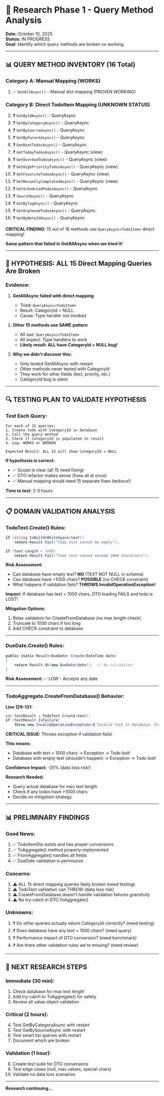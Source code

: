 # 🔬 Research Phase 1 - Query Method Analysis

**Date:** October 10, 2025  
**Status:** IN PROGRESS  
**Goal:** Identify which query methods are broken vs working

---

## 📊 **QUERY METHOD INVENTORY (16 Total)**

### **Category A: Manual Mapping** (WORKS)
1. ✅ `GetAllAsync()` - Manual dict mapping (PROVEN WORKING)

### **Category B: Direct TodoItem Mapping** (UNKNOWN STATUS)
2. ❓ `GetByIdAsync()` - QueryAsync<TodoItem>
3. ❓ `GetByCategoryAsync()` - QueryAsync<TodoItem>
4. ❓ `GetBySourceAsync()` - QueryAsync<TodoItem>
5. ❓ `GetByParentAsync()` - QueryAsync<TodoItem>
6. ❓ `GetRootTodosAsync()` - QueryAsync<TodoItem>
7. ❓ `GetTodayTodosAsync()` - QueryAsync<TodoItem> (view)
8. ❓ `GetOverdueTodosAsync()` - QueryAsync<TodoItem> (view)
9. ❓ `GetHighPriorityTodosAsync()` - QueryAsync<TodoItem> (view)
10. ❓ `GetFavoriteTodosAsync()` - QueryAsync<TodoItem> (view)
11. ❓ `GetRecentlyCompletedAsync()` - QueryAsync<TodoItem> (view)
12. ❓ `GetScheduledTodosAsync()` - QueryAsync<TodoItem>
13. ❓ `SearchAsync()` - QueryAsync<TodoItem>
14. ❓ `GetByTagAsync()` - QueryAsync<TodoItem>
15. ❓ `GetOrphanedTodosAsync()` - QueryAsync<TodoItem>
16. ❓ `GetByNoteIdAsync()` - QueryAsync<TodoItem>

**CRITICAL FINDING:** 15 out of 16 methods use `QueryAsync<TodoItem>` direct mapping!

**Same pattern that failed in GetAllAsync when we tried it!**

---

## 🚨 **HYPOTHESIS: ALL 15 Direct Mapping Queries Are Broken**

### **Evidence:**

1. **GetAllAsync failed with direct mapping**
   - Tried: `QueryAsync<TodoItem>`
   - Result: CategoryId = NULL
   - Cause: Type handler not invoked

2. **Other 15 methods use SAME pattern**
   - All use: `QueryAsync<TodoItem>`
   - All expect: Type handlers to work
   - **Likely result: ALL have CategoryId = NULL bug!**

3. **Why we didn't discover this:**
   - Only tested GetAllAsync with restart
   - Other methods never tested with CategoryId
   - They work for other fields (text, priority, etc.)
   - CategoryId bug is silent

---

## 🔍 **TESTING PLAN TO VALIDATE HYPOTHESIS**

### **Test Each Query:**

```
For each of 15 queries:
1. Create todo with CategoryId in database
2. Call the query method
3. Check if CategoryId is populated in result
4. Log: WORKS or BROKEN

Expected Result: ALL 15 will show CategoryId = NULL
```

**If hypothesis is correct:**
- ✅ Scope is clear (all 15 need fixing)
- ✅ DTO refactor makes sense (fixes all at once)
- ✅ Manual mapping would need 15 separate fixes (tedious!)

**Time to test:** 2-3 hours

---

## 📋 **DOMAIN VALIDATION ANALYSIS**

### **TodoText.Create() Rules:**

```csharp
if (string.IsNullOrWhiteSpace(text))
    return Result.Fail("Todo text cannot be empty");

if (text.Length > 1000)
    return Result.Fail("Todo text cannot exceed 1000 characters");
```

**Risk Assessment:**
- Can database have empty text? **NO** (TEXT NOT NULL in schema)
- Can database have >1000 chars? **POSSIBLE** (no CHECK constraint)
- What happens if validation fails? **THROWS InvalidOperationException!**

**Impact:** If database has text > 1000 chars, DTO loading FAILS and todo is LOST!

**Mitigation Options:**
1. Relax validation for CreateFromDatabase (no max length check)
2. Truncate to 1000 chars if too long
3. Add CHECK constraint to database

---

### **DueDate.Create() Rules:**

```csharp
public static Result<DueDate> Create(DateTime date)
{
    return Result.Ok(new DueDate(date));  // No validation!
}
```

**Risk Assessment:** ✅ LOW - Accepts any date

---

### **TodoAggregate.CreateFromDatabase() Behavior:**

**Line 129-131:**
```csharp
var textResult = TodoText.Create(text);
if (textResult.IsFailure)
    throw new InvalidOperationException($"Invalid text in database: {text}");
```

**CRITICAL ISSUE:** Throws exception if validation fails!

**This means:**
- Database with text > 1000 chars → Exception → Todo lost!
- Database with empty text (shouldn't happen) → Exception → Todo lost!

**Confidence Impact:** -25% (data loss risk!)

**Research Needed:**
- Query actual database for max text length
- Check if any todos have >1000 chars
- Decide on mitigation strategy

---

## 📊 **PRELIMINARY FINDINGS**

### **Good News:**
1. ✅ TodoItemDto exists and has proper conversions
2. ✅ ToAggregate() method properly implemented
3. ✅ FromAggregate() handles all fields
4. ✅ DueDate validation is permissive

### **Concerns:**
1. ⚠️ ALL 15 direct mapping queries likely broken (need testing)
2. ⚠️ TodoText validation can THROW (data loss risk)
3. ⚠️ CreateFromDatabase doesn't handle validation failures gracefully
4. ⚠️ No try-catch in DTO.ToAggregate()

### **Unknowns:**
1. ❓ Do other queries actually return CategoryId correctly? (need testing)
2. ❓ Does database have any text > 1000 chars? (need query)
3. ❓ Performance impact of DTO conversion? (need benchmark)
4. ❓ Are there other validation rules we're missing? (need review)

---

## 🎯 **NEXT RESEARCH STEPS**

### **Immediate (30 min):**
1. Check database for max text length
2. Add try-catch to ToAggregate() for safety
3. Review all value object validation

### **Critical (2 hours):**
4. Test GetByCategoryAsync with restart
5. Test GetBySourceAsync with restart
6. Test smart list queries with restart
7. Document which are broken

### **Validation (1 hour):**
8. Create test suite for DTO conversions
9. Test edge cases (null, max values, special chars)
10. Validate no data loss scenarios

---

**Research continuing...**


